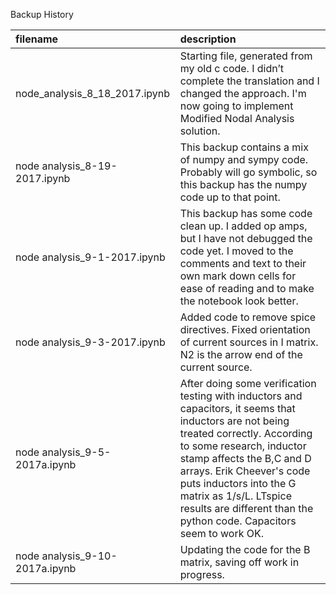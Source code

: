 Backup History

| filename | description |
|:---------|:------------|
| node_analysis_8_18_2017.ipynb | Starting file, generated from my old c code.  I didn’t complete the translation and I changed the  approach.  I'm now going to implement Modified Nodal Analysis solution. | 
| node analysis_8-19-2017.ipynb | This backup contains a mix of numpy and sympy code.  Probably will go symbolic, so this backup has the numpy code up to that point. | 
| node analysis_9-1-2017.ipynb | This backup has some code clean up.  I added op amps, but I have not debugged the code yet.  I moved to the comments and text to their own mark down cells for ease of reading and to make the notebook look better. |
| node analysis_9-3-2017.ipynb | Added code to remove spice directives.  Fixed orientation of current sources in I matrix.  N2 is the arrow end of the current source. |
| node analysis_9-5-2017a.ipynb | After doing some verification testing with inductors and capacitors, it seems that inductors are not being treated correctly.  According to some research, inductor stamp affects the B,C and D arrays.  Erik Cheever's code puts inductors into the G matrix as 1/s/L.  LTspice results are different than the python code.  Capacitors seem to work OK. |
| node analysis_9-10-2017a.ipynb | Updating the code for the B matrix, saving off work in progress. |
